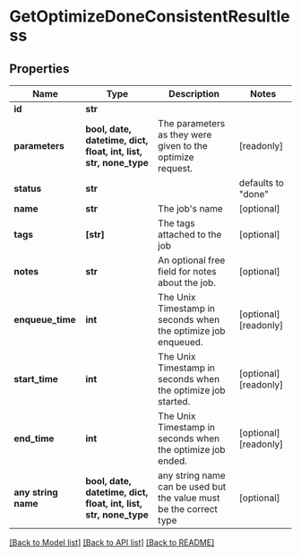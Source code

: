 # GetOptimizeDoneConsistentResultless


## Properties
Name | Type | Description | Notes
------------ | ------------- | ------------- | -------------
**id** | **str** |  | 
**parameters** | **bool, date, datetime, dict, float, int, list, str, none_type** | The parameters as they were given to the optimize request. | [readonly] 
**status** | **str** |  | defaults to "done"
**name** | **str** | The job&#39;s name | [optional] 
**tags** | **[str]** | The tags attached to the job | [optional] 
**notes** | **str** | An optional free field for notes about the job. | [optional] 
**enqueue_time** | **int** | The Unix Timestamp in seconds when the optimize job enqueued. | [optional] [readonly] 
**start_time** | **int** | The Unix Timestamp in seconds when the optimize job started. | [optional] [readonly] 
**end_time** | **int** | The Unix Timestamp in seconds when the optimize job ended. | [optional] [readonly] 
**any string name** | **bool, date, datetime, dict, float, int, list, str, none_type** | any string name can be used but the value must be the correct type | [optional]

[[Back to Model list]](../README.md#documentation-for-models) [[Back to API list]](../README.md#documentation-for-api-endpoints) [[Back to README]](../README.md)


